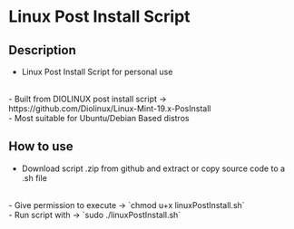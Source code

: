 # Linux Post Install Script

## Description
- Linux Post Install Script for personal use
<br>
- Built from DIOLINUX post install script -> https://github.com/Diolinux/Linux-Mint-19.x-PosInstall
<br>
- Most suitable for Ubuntu/Debian Based distros

## How to use
- Download script .zip from github and extract or copy source code to a .sh file
<br>
- Give permission to execute -> `chmod u+x linuxPostInstall.sh`
<br>
- Run script with -> `sudo ./linuxPostInstall.sh`


